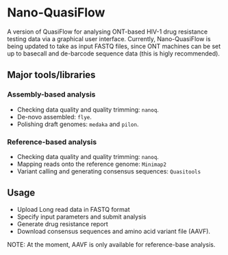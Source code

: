 # Nano-QuasiFlow

A version of QuasiFlow for analysing ONT-based HIV-1 drug resistance testing data via a graphical user interface. Currently, Nano-QuasiFlow is being updated to take as input FASTQ files, since ONT machines can be set up to basecall and de-barcode sequence data (this is higly recommended).

## Major tools/libraries

### Assembly-based analysis

* Checking data quality and quality trimming: `nanoq`.
* De-novo assembled: `flye`.
* Polishing draft genomes: `medaka` and `pilon`. 

### Reference-based analysis

* Checking data quality and quality trimming: `nanoq`.
* Mapping reads onto the reference genome: `Minimap2`
* Variant calling and generating consensus sequences: `Quasitools`

## Usage

* Upload Long read data in FASTQ format
* Specify input parameters and submit analysis
* Generate drug resistance report
* Download consensus sequences and amino acid variant file (AAVF).

 NOTE: At the moment, AAVF is only available for reference-base analysis.
 



